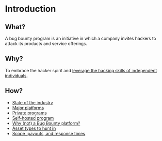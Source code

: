 # Introduction

## What?

A bug bounty program is an initiative in which a company invites hackers to attack its products and service offerings.

## Why?

To embrace the hacker spirit and [leverage the hacking skills of independent individuals](red-bbh:index). 

## How?

* [State of the industry](state.md)
* [Major platforms](platforms.md)
* [Private programs](private.md)
* [Self-hosted program](self.md)
* [Why (not) a Bug Bounty platform?](why.md)
* [Asset types to hunt in](assets.md)
* [Scope, payouts, and response times](scope.md)



